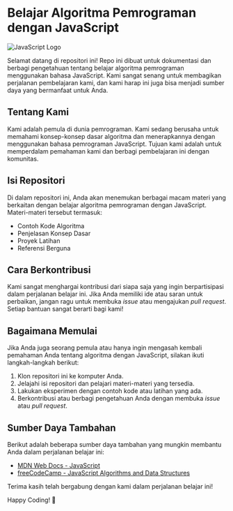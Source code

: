 # Belajar Algoritma Pemrograman dengan JavaScript

![JavaScript Logo](https://cdn.jsdelivr.net/gh/devicons/devicon/icons/javascript/javascript-original.svg)

Selamat datang di repositori ini! Repo ini dibuat untuk dokumentasi dan berbagi pengetahuan tentang belajar algoritma pemrograman menggunakan bahasa JavaScript. Kami sangat senang untuk membagikan perjalanan pembelajaran kami, dan kami harap ini juga bisa menjadi sumber daya yang bermanfaat untuk Anda.

## Tentang Kami

Kami adalah pemula di dunia pemrograman. Kami sedang berusaha untuk memahami konsep-konsep dasar algoritma dan menerapkannya dengan menggunakan bahasa pemrograman JavaScript. Tujuan kami adalah untuk memperdalam pemahaman kami dan berbagi pembelajaran ini dengan komunitas.

## Isi Repositori

Di dalam repositori ini, Anda akan menemukan berbagai macam materi yang berkaitan dengan belajar algoritma pemrograman dengan JavaScript. Materi-materi tersebut termasuk:

- Contoh Kode Algoritma
- Penjelasan Konsep Dasar
- Proyek Latihan
- Referensi Berguna

## Cara Berkontribusi

Kami sangat menghargai kontribusi dari siapa saja yang ingin berpartisipasi dalam perjalanan belajar ini. Jika Anda memiliki ide atau saran untuk perbaikan, jangan ragu untuk membuka *issue* atau mengajukan *pull request*. Setiap bantuan sangat berarti bagi kami!

## Bagaimana Memulai

Jika Anda juga seorang pemula atau hanya ingin mengasah kembali pemahaman Anda tentang algoritma dengan JavaScript, silakan ikuti langkah-langkah berikut:

1. Klon repositori ini ke komputer Anda.
2. Jelajahi isi repositori dan pelajari materi-materi yang tersedia.
3. Lakukan eksperimen dengan contoh kode atau latihan yang ada.
4. Berkontribusi atau berbagi pengetahuan Anda dengan membuka *issue* atau *pull request*.

## Sumber Daya Tambahan

Berikut adalah beberapa sumber daya tambahan yang mungkin membantu Anda dalam perjalanan belajar ini:

- [MDN Web Docs - JavaScript](https://developer.mozilla.org/en-US/docs/Web/JavaScript)
- [freeCodeCamp - JavaScript Algorithms and Data Structures](https://www.freecodecamp.org/learn/)

Terima kasih telah bergabung dengan kami dalam perjalanan belajar ini!

Happy Coding! 🚀
